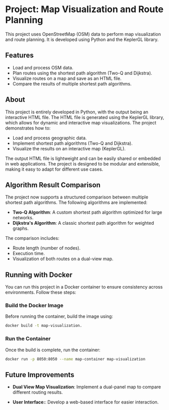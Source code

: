 # **Project: Map Visualization and Route Planning**  

This project uses OpenStreetMap (OSM) data to perform map visualization and route planning. It is developed using Python and the KeplerGL library.  

## **Features**  
- Load and process OSM data.  
- Plan routes using the shortest path algorithm (Two-Q and Dijkstra).  
- Visualize routes on a map and save as an HTML file.  
- Compare the results of multiple shortest path algorithms.  

## **About**  
This project is entirely developed in Python, with the output being an interactive HTML file. The HTML file is generated using the KeplerGL library, which allows for dynamic and interactive map visualizations. The project demonstrates how to:  
- Load and process geographic data.  
- Implement shortest path algorithms (Two-Q and Dijkstra).  
- Visualize the results on an interactive map (KeplerGL).  

The output HTML file is lightweight and can be easily shared or embedded in web applications. The project is designed to be modular and extensible, making it easy to adapt for different use cases.

## **Algorithm Result Comparison**  
The project now supports a structured comparison between multiple shortest path algorithms. The following algorithms are implemented:  
- **Two-Q Algorithm**: A custom shortest path algorithm optimized for large networks.  
- **Dijkstra's Algorithm**: A classic shortest path algorithm for weighted graphs.  

The comparison includes:  
- Route length (number of nodes).  
- Execution time.  
- Visualization of both routes on a dual-view map.  

## Running with Docker  

You can run this project in a Docker container to ensure consistency across environments. Follow these steps:  

### Build the Docker Image  

Before running the container, build the image using:  

```bash
docker build -t map-visualization.
```

### Run the Container  
Once the build is complete, run the container:  

```bash
docker run -p 8050:8050 --name map-container map-visualization
```

## Future Improvements  

- **Dual View Map Visualization**: Implement a dual-panel map to compare different routing results.  
 
- **User Interface:**: Develop a web-based interface for easier interaction.











